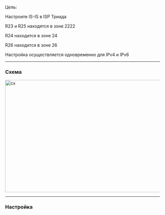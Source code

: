 Цель: 

Настроите IS-IS в ISP Триада

R23 и R25 находятся в зоне 2222

R24 находится в зоне 24

R26 находится в зоне 26

Настройка осуществляется одновременно для IPv4 и IPv6


---
### Схема

<img width="510" height="366" alt="сх" src="https://github.com/user-attachments/assets/03c3c660-0956-46da-83b3-b19deb813717" />



---
### Настройка


